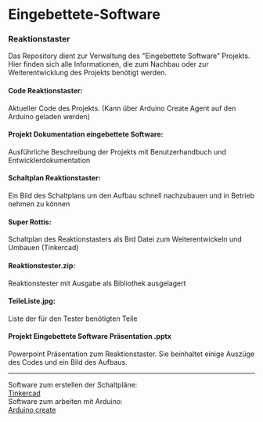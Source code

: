 # Eingebettete-Software
### Reaktionstaster

Das Repository dient zur Verwaltung des "Eingebettete Software" Projekts.
Hier finden sich alle Informationen, die zum Nachbau oder zur Weiterentwicklung des Projekts benötigt werden.

#### Code Reaktionstaster: 
Aktueller Code des Projekts. (Kann über Arduino Create Agent auf den Arduino geladen werden)

#### Projekt Dokumentation eingebettete Software:
Ausführliche Beschreibung der Projekts mit Benutzerhandbuch und Entwicklerdokumentation

#### Schaltplan Reaktionstaster:
Ein Bild des Schaltplans um den Aufbau schnell nachzubauen und in Betrieb nehmen zu können

#### Super Rottis:
Schaltplan des Reaktionstasters als Brd Datei zum Weiterentwickeln und Umbauen (Tinkercad)

#### Reaktionstester.zip:
Reaktionstester mit Ausgabe als Bibliothek ausgelagert 

#### TeileListe.jpg:
Liste der für den Tester benötigten Teile

#### Projekt Eingebettete Software Präsentation .pptx
Powerpoint Präsentation zum Reaktionstaster. Sie beinhaltet einige Auszüge des Codes und ein Bild des Aufbaus. 

***
Software zum  erstellen der Schaltpläne: <br>
[Tinkercad](https://www.tinkercad.com/#/) <br>
Software zum arbeiten mit Arduino: <br>
[Arduino create](https://create.arduino.cc/) <br>
